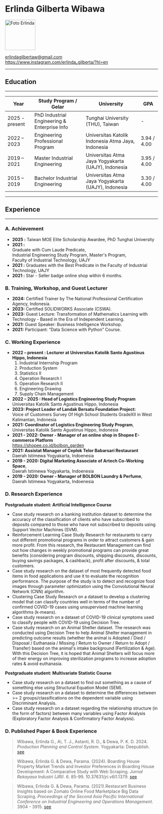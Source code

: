 # Erlinda Gilberta Wibawa

<img src="https://github.com/user-attachments/assets/1311dc05-d9e9-4e77-8042-d84b3be545dd" alt="Foto Erlinda" width="100"/>

<erlindagilbertaw@gmail.com> <br>
<https://www.instagram.com/erlinda_gilberta/?hl=en>

___
## Education
___
| Year       | Study Program / Gelar | University | GPA |
|------------|--------------------|-----------------------|-----|
| 2025 - present | PhD Industrial Engineering & Enterprise Info | Tunghai University (THU), Taiwan | - |
| 2022 – 2023 | Engineering Professional Program | Universitas Katolik Indonesia Atma Jaya, Indonesia | 3.94 / 4.00 |
| 2019 – 2021 | Master Industrial Engineering | Universitas Atma Jaya Yogyakarta (UAJY), Indonesia | 3.95 / 4.00 |
| 2015 – 2019 | Bachelor Industrial Engineering | Universitas Atma Jaya Yogyakarta (UAJY), Indonesia | 3.30 / 4.00 |

___
## Experience
___
### A. Achievement
- **2025 :** Taiwan MOE Elite Scholarship Awardee, PhD Tunghai University
- **2021 :** <br>
Graduate with Cum Laude Predicate, <br>
Industrial Engineering Study Program, Master's Program, <br>
Faculty of Industrial Technology, UAJY
- **2021 :** Graduates with the Best Predicate in the Faculty  of Industrial Technology, UAJY
- **2021 :** Star - Seller badge online shop within 6 months.

### B. Training, Workshop, and Guest Lecturer
- **2024:** Certified Trainer by The National Professional Certification Agency, Indonesia.
- **2023:** Certified SOLIDWORKS Associate (CSWA).
- **2023:** Guest Lecture: Transformation of Mathematics Learning  with Technology - Based in the Era of Independent Learning.
- **2021:** Guest Speaker: Business Intelligence Workshop.
- **2021:** Participant: “Data Science with Python” Course.

### C. Working Experience
- **2022 – present : Lecturer at Universitas Katolik Santo Agustinus Hippo, Indonesia**
    1. Industrial Internship Program
    2. Production System
    3. Statistics II 
    4. Operation Research I
    5. Operation Research II
    6. Engineering Drawing
    7. Supply Chain Management
- **2022 – 2025 : Head of Logistics Engineering Study Program** <br>
Universitas Katolik Santo Agustinus Hippo, Indonesia
- **2023: Project Leader of Landak Bersatu Foundation Project:** <br>
Voice of Customers Survey Of High School Students GradeXII in West Kalimantan, Indonesia
- **2021: Coordinator of Logistics Engineering Study Program**, <br>
Universitas Katolik Santo Agustinus Hippo, Indonesia
- **2021 - 2022: Owner - Manager of an online shop in Shopee E-commerce Platform** <br>
https://shopee.co.id/bolbon_garden
- **2021: Assistat Manager of Ceplok Telor Babarsari Restaurant** <br>
Daerah Istimewa Yogyakarta, Indoenesia
- **2019 - 2020: Digital Marketing Associate of Artech Co-Working Space**, <br>
Daerah Istimewa Yogyakarta, Indoenesia
- **2019 - 2020: Owner - Manager of BOLBON Laundry & Perfume**, <br>
Daerah Istimewa Yogyakarta, Indoenesia

### D. Research Experience
__Postgraduate student: Artificial Intelligence Course__
- Case study research on a banking institution dataset to determine the accuracy of the classification of clients who have subscribed to deposits compared to those who have not subscribed to deposits using Support Vector Machines (SVM).
- Reinforcement Learning Case Study Research for 
restaurants to carry out different promotional programs in order to attract customers & gain more profit. From this research, the Restaurant Management can find out how changes in weekly promotional programs can provide great benefits (considering program discounts, shipping discounts, discounts, buying savings packages, & cashback), profit after discounts, & total customers.
- Case study research on the dataset of most frequently detected food items in food applications and use it to evaluate the recognition performance. The purpose of the study is to detect and recognize food images through parameter optimization using the Convolutional Neural Network (CNN) algorithm.
- Clustering Case Study Research on a dataset to develop a clustering model that can classify countries well in terms of the number of confirmed COVID-19 cases using unsupervised machine learning algorithms (k-means).
- Case study research on a dataset of COVID-19 clinical symptoms used to classify people with COVID-19 using Decision Tree.
- Case study research on an Animal Shelter dataset. The research was conducted using Decision Tree to help Animal Shelter management in predicting outcome 
results (whether the animal is Adopted / Died / Disposal / Euthanasia / Missing / Return to Owner / Return to Adopt / Transfer) based on the animal's intake background (Fertilization & Age). With this Decision Tree, it is hoped that Animal Shelters will focus more of their energy on improving sterilization programs to increase adoption rates & avoid euthanasia.

__Postgraduate student: Multivariate Statistic Course__
- Case study research on a dataset to find out something as a cause of something else using Structural Equation Model (SEM).
- Case study research on a dataset to determine the 
differences between >= 2 groups/classifications on the dependent variable using Discriminant Analysis.
- Case study research on a dataset regarding the 
relationship structure (in the form of factors) between many variables using Factor Analysis (Exploratory Factor Analysis & Confirmatory Factor Analysis).

### D. Published Paper & Book Experience
>Wibawa, Erlinda G., Ai, T. J., Astanti, R. D., & Dewa, P. K. D. 2024. _Production Planning and Control System_. Yogyakarta: Deepublish.
[see](https://deepublishstore.com/produk/buku-sistem-perencanaan-dan-pengendalian-produksi/?srsltid=AfmBOoqweuQu13Qz9mf3J1HjC3i0GqwZ45uNEd2NL35NrvRkVIBnPn-E)

> Wibawa, Erlinda G. & Dewa, Parama. (2024). Boarding House Property Market Trends and Investor Preferences in Boarding House Development: A Comparative Study with Web Scraping. *Jurnal Rekayasa Industri (JRI)*. 6. 85-99. 10.37631/jri.v6i1.1379.
[see](https://ejournal.widyamataram.ac.id/index.php/JRI/article/view/1379/545)


> Wibawa, Erlinda G. & Dewa, Parama. (2021).Restaurant Business Insights based on Zomato Online Food Marketplace Big Data Scraping. *Proceedings of the Second Asia Pacific International Conference on Industrial Engineering and Operations Management*. 3904 - 3915.
[see](https://ieomsociety.org/proceedings/2021indonesia/647.pdf)
